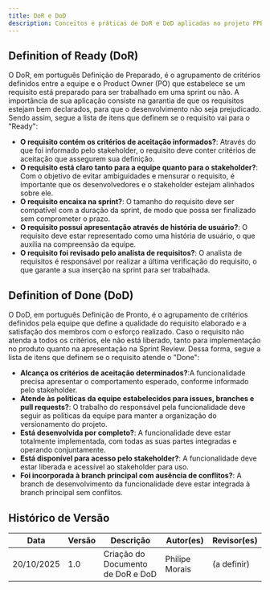 ```yaml
---
title: DoR e DoD
description: Conceitos e práticas de DoR e DoD aplicadas no projeto PPBM.
---
```


## Definition of Ready (DoR)

O DoR, em português Definição de Preparado, é o agrupamento de critérios definidos entre a equipe e o Product Owner (PO) que estabelece se um requisito está preparado para ser trabalhado em uma sprint ou não. A importância de sua aplicação consiste na garantia de que os requisitos estejam bem declarados, para que o desenvolvimento não seja prejudicado. Sendo assim, segue a lista de itens que definem se o requisito vai para o "Ready":

- **O requisito contém os critérios de aceitação informados?**: Através do que foi informado pelo stakeholder, o requisito deve conter critérios de aceitação que assegurem sua definição.
- **O requisito está claro tanto para a equipe quanto para o stakeholder?**: Com o objetivo de evitar ambiguidades e mensurar o requisito, é importante que os desenvolvedores e o stakeholder estejam alinhados sobre ele.
- **O requisito encaixa na sprint?**: O tamanho do requisito deve ser compatível com a duração da sprint, de modo que possa ser finalizado sem comprometer o prazo.
- **O requisito possui apresentação através de história de usuário?**: O requisito deve estar representado como uma história de usuário, o que auxilia na compreensão da equipe.
- **O requisito foi revisado pelo analista de requisitos?**: O analista de requisitos é responsável por realizar a última verificação do requisito, o que garante a sua inserção na sprint para ser trabalhada.

## Definition of Done (DoD)

O DoD, em português Definição de Pronto, é o agrupamento de critérios definidos pela equipe que define a qualidade do requisito elaborado e a satisfação dos membros com o esforço realizado. Caso o requisito não atenda a todos os critérios, ele não está liberado, tanto para implementação no produto quanto na apresentação na Sprint Review. Dessa forma, segue a lista de itens que definem se o requisito atende o "Done":

- **Alcança os critérios de aceitação determinados?**:A funcionalidade precisa apresentar o comportamento esperado, conforme informado pelo stakeholder.
- **Atende às políticas da equipe estabelecidos para issues, branches e pull requests?**: O trabalho do responsável pela funcionalidade deve seguir as políticas da equipe para manter a organização do versionamento do projeto.
- **Está desenvolvida por completo?**: A funcionalidade deve estar totalmente implementada, com todas as suas partes integradas e operando conjuntamente.
- **Está disponível para acesso pelo stakeholder?**: A funcionalidade deve estar liberada e acessível ao stakeholder para uso.
- **Foi incorporada à branch principal com ausência de conflitos?**: A branch de desenvolvimento da funcionalidade deve estar integrada à branch principal sem conflitos.

## Histórico de Versão

| Data       | Versão | Descrição  | Autor(es) | Revisor(es) |
| ---------- | ------ | ---------- | --------- | ----------- |
| 20/10/2025 | 1.0    | Criação do Documento de DoR e DoD | Philipe Morais | (a definir) |